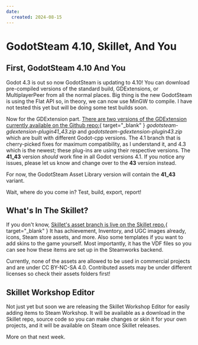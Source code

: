 ```yaml
---
date:
  created: 2024-08-15
---
```


# GodotSteam 4.10, Skillet, And You

## First, GodotSteam 4.10 And You

Godot 4.3 is out so now GodotSteam is updating to 4.10!  You can download pre-compiled versions of the standard build, GDExtensions, or MultiplayerPeer from all the normal places.  Big thing is the new GodotSteam is using the Flat API so, in theory, we can now use MinGW to compile. I have not tested this yet but will be doing some test builds soon.

Now for the GDExtension part. [There are two versions of the GDExtension currently available on the Github repo:](https://github.com/GodotSteam/GodotSteam/releases/tag/v4.10-gde){ target="\_blank" } _godotsteam-gdextension-plugin41_43.zip_ and _godotsteam-gdextension-plugin43.zip_ which are built with different Godot-cpp versions. The 4.1 branch that is cherry-picked fixes for maximum compatibility, as I understand it, and 4.3 which is the newest; these plug-ins are using their respective versions.  The **41_43** version _should_ work fine in all Godot versions 4.1.  If you notice any issues, please let us know and change over to the **43** version instead.

For now, the GodotSteam Asset Library version will contain the **41_43** variant.

Wait, where do you come in?  Test, build, export, report!

## What's In The Skillet?

If you don't know, [Skillet's asset branch is live on the Skillet repo.](https://github.com/GodotSteam/Skillet/tree/assets){ target="\_blank" } It has achievement, Inventory, and UGC images already, icons, Steam store assets, and more.  Also some templates if you want to add skins to the game yourself.  Most importantly, it has the VDF files so you can see how these items are set up in the Steamworks backend.

Currently, none of the assets are allowed to be used in commercial projects and are under CC BY-NC-SA 4.0. Contributed assets may be under different licenses so check their assets folders first!

## Skillet Workshop Editor

Not just yet but soon we are releasing the Skillet Workshop Editor for easily adding items to Steam Workshop.  It will be available as a download in the Skillet repo, source code so you can make changes or skin it for your own projects, and it will be available on Steam once Skillet releases.

More on that next week.